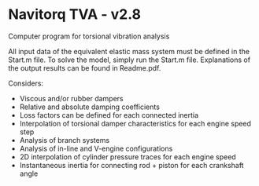 # Navitorq TVA - v2.8
Computer program for torsional vibration analysis

All input data of the equivalent elastic mass system must be defined in the Start.m file.
To solve the model, simply run the Start.m file.
Explanations of the output results can be found in Readme.pdf.

Considers:
- Viscous and/or rubber dampers
- Relative and absolute damping coefficients
- Loss factors can be defined for each connected inertia
- Interpolation of torsional damper characteristics for each engine speed step
- Analysis of branch systems
- Analysis of in-line and V-engine configurations
- 2D interpolation of cylinder pressure traces for each engine speed
- Instantaneous inertia for connecting rod + piston for each crankshaft angle
